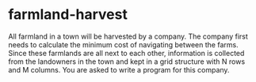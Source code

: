 ﻿# farmland-harvest

All farmland in a town will be harvested by a company. The company first needs to calculate the
minimum cost of navigating between the farms. Since these farmlands are all next to each other,
information is collected from the landowners in the town and kept in a grid structure with N rows
and M columns. You are asked to write a program for this company.
